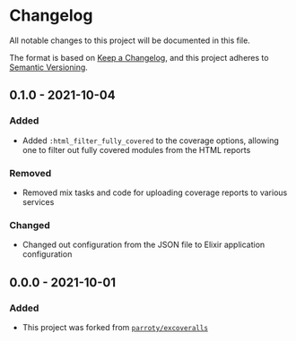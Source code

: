 # Changelog

All notable changes to this project will be documented in this file.

The format is based on [Keep a
Changelog](https://keepachangelog.com/en/1.0.0/), and this project adheres to
[Semantic Versioning](https://semver.org/spec/v2.0.0.html).

## 0.1.0 - 2021-10-04

### Added

- Added `:html_filter_fully_covered` to the coverage options, allowing one
  to filter out fully covered modules from the HTML reports

### Removed

- Removed mix tasks and code for uploading coverage reports to various
  services

### Changed

- Changed out configuration from the JSON file to Elixir application
  configuration

## 0.0.0 - 2021-10-01

### Added

- This project was forked from
  [`parroty/excoveralls`](https://github.com/parroty/excoveralls)
